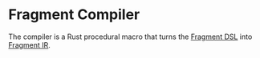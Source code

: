 # Fragment Compiler

The compiler is a Rust procedural macro that turns the [Fragment DSL](dsl.md) into [Fragment IR](fir.md).